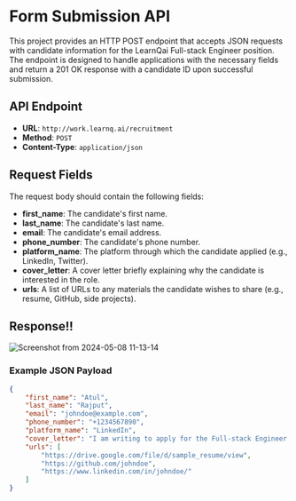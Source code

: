# Form Submission API

This project provides an HTTP POST endpoint that accepts JSON requests with candidate information for the LearnQai Full-stack Engineer position. The endpoint is designed to handle applications with the necessary fields and return a 201 OK response with a candidate ID upon successful submission.

## API Endpoint

- **URL**: `http://work.learnq.ai/recruitment`
- **Method**: `POST`
- **Content-Type**: `application/json`

## Request Fields

The request body should contain the following fields:

- **first_name**: The candidate's first name.
- **last_name**: The candidate's last name.
- **email**: The candidate's email address.
- **phone_number**: The candidate's phone number.
- **platform_name**: The platform through which the candidate applied (e.g., LinkedIn, Twitter).
- **cover_letter**: A cover letter briefly explaining why the candidate is interested in the role.
- **urls**: A list of URLs to any materials the candidate wishes to share (e.g., resume, GitHub, side projects).


## Response!!

![Screenshot from 2024-05-08 11-13-14](https://github.com/AtulRajput01/Form-Submission-API/assets/92659293/e76c0659-f70f-4cdd-878f-6e7903682bd9)


### Example JSON Payload

```json
{
    "first_name": "Atul",
    "last_name": "Rajput",
    "email": "johndoe@example.com",
    "phone_number": "+1234567890",
    "platform_name": "LinkedIn",
    "cover_letter": "I am writing to apply for the Full-stack Engineer position at LearnQai...",
    "urls": [
        "https://drive.google.com/file/d/sample_resume/view",
        "https://github.com/johndoe",
        "https://www.linkedin.com/in/johndoe/"
    ]
}





